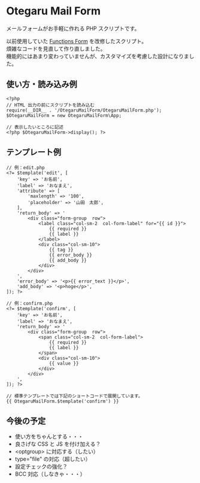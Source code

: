 # Otegaru Mail Form
メールフォームがお手軽に作れる PHP スクリプトです。

以前使用していた [Functions Form](https://github.com/mhkkr/Functions-Form) を改修したスクリプト。  
煩雑なコードを見直して作り直しました。  
機能的にはあまり変わっていませんが、カスタマイズを考慮した設計になりました。

## 使い方・読み込み例

```
<?php
// HTML 出力の前にスクリプトを読み込む
require(__DIR__ . '/OtegaruMailForm/OtegaruMailForm.php');
$OtegaruMailForm = new OtegaruMailForm\App;

// 表示したいところに記述
<?php $OtegaruMailForm->display(); ?>
```

## テンプレート例

```
// 例：edit.php
<?= $template('edit', [
    'key' => 'お名前',
    'label' => 'おなまえ',
    'attribute' => [
        'maxlength' => '100',
        'placeholder' => '山田　太郎',
    ],
    'return_body' => '
        <div class="form-group  row">
            <label class="col-sm-2  col-form-label" for="{{ id }}">
                {{ required }}
                {{ label }}
            </label>
            <div class="col-sm-10">
                {{ tag }}
                {{ error_body }}
                {{ add_body }}
            </div>
        </div>
    ',
    'error_body' => '<p>{{ error_text }}</p>',
    'add_body' => '<p>hoge</p>',
]); ?>
```

```
// 例：confirm.php
<?= $template('confirm', [
    'key' => 'お名前',
    'label' => 'おなまえ',
    'return_body' => '
        <div class="form-group  row">
            <span class="col-sm-2  col-form-label">
                {{ required }}
                {{ label }}
            </span>
            <div class="col-sm-10">
                {{ value }}
            </div>
        </div>
    ',
]); ?>

// 標準テンプレートでは下記のショートコードで展開しています。
{{ OtegaruMailForm.$template('confirm') }}
```

## 今後の予定
- 使い方をちゃんとする・・・
- 良さげな CSS と JS を付け加える？
- &lt;optgroup&gt; に対応する（したい）
- type="file" の対応（超したい）
- 設定チェックの強化？
- BCC 対応（しなきゃ・・・）
